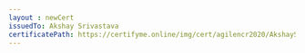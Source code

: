 ```yaml
--- 
layout : newCert 
issuedTo: Akshay Srivastava 
certificatePath: https://certifyme.online/img/cert/agilencr2020/AkshaySrivastava_71664.png
--- 
```

